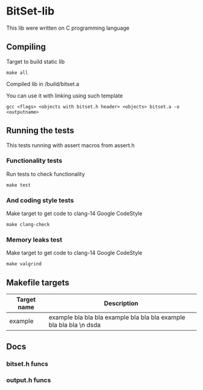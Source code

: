 # BitSet-lib

This lib were written on C programming language

## Compiling

Target to build static lib

```
make all
```

Compiled lib in /build/bitset.a

You can use it with linking using such template

```
gcc <flags> <objects with bitset.h header> <objects> bitset.a -o <outputname>
```

## Running the tests

This tests running with assert macros from assert.h

### Functionality tests

Run tests to check functionality

```
make test
```

### And coding style tests

Make target to get code to clang-14 Google CodeStyle

```
make clang-check
```

### Memory leaks test

Make target to get code to clang-14 Google CodeStyle

```
make valgrind
```

## Makefile targets

| Target name | Description                                                         |
| ----------- | ------------------------------------------------------------------- |
| example     | example bla bla bla example bla bla bla example bla bla bla \n dsda |

## Docs

### bitset.h funcs

### output.h funcs
